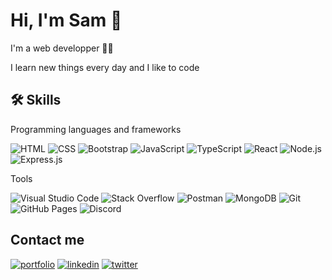# Hi, I'm Sam 👋

I'm a web developper 👨‍💻

I learn new things every day and I like to code

## 🛠 Skills

 Programming languages and frameworks

<p>
    <img alt="HTML" src="https://img.shields.io/badge/HTML-E34F26.svg?logo=html5&logoColor=white">
    <img alt="CSS" src="https://img.shields.io/badge/CSS-1572B6.svg?logo=css3&logoColor=white">
    <img alt="Bootstrap" src="https://img.shields.io/badge/Bootstrap-7952B3.svg?logo=bootstrap&logoColor=white">
    <img alt="JavaScript" src="https://img.shields.io/badge/JavaScript-F7DF1E.svg?logo=javascript&logoColor=black">
    <img alt="TypeScript" src="https://img.shields.io/badge/TypeScript-007ACC.svg?logo=typescript&logoColor=white">
    <img alt="React" src="https://img.shields.io/badge/React-20232a.svg?logo=react&logoColor=%2361DAFB">
    <img alt="Node.js" src="https://img.shields.io/badge/Node.js-43853D.svg?logo=node.js&logoColor=white">
    <img alt="Express.js" src="https://img.shields.io/badge/Express.js-404d59.svg?logo=express&logoColor=white">


  </p>
  
Tools

  <p>
    <img alt="Visual Studio Code" src="https://img.shields.io/badge/Visual%20Studio%20Code-0078d7.svg?logo=visual-studio-code&logoColor=white">
    <img alt="Stack Overflow" src="https://img.shields.io/badge/-Stack%20Overflow-FE7A16?logo=stack-overflow&logoColor=white">
    <img alt="Postman" src="https://img.shields.io/badge/Postman-FF6C37?logo=postman&logoColor=white">
    <img alt="MongoDB" src ="https://img.shields.io/badge/MongoDB-4ea94b.svg?logo=mongodb&logoColor=white">
    <img alt="Git" src="https://img.shields.io/badge/Git-F05033.svg?logo=git&logoColor=white">
    <img alt="GitHub Pages" src="https://img.shields.io/badge/GitHub%20Pages-327FC7.svg?logo=github&logoColor=white">
    <img alt="Discord" src="https://img.shields.io/badge/-Discord-5865F2.svg?logo=discord&logoColor=white">
  </p>
  

## Contact me

[![portfolio](https://img.shields.io/badge/my_portfolio-000?style=for-the-badge&logo=ko-fi&logoColor=white)](https://samuelgustin.fr/)
[![linkedin](https://img.shields.io/badge/linkedin-0A66C2?style=for-the-badge&logo=linkedin&logoColor=white)](https://www.linkedin.com/in/sgwebdev)
[![twitter](https://img.shields.io/badge/twitter-1DA1F2?style=for-the-badge&logo=twitter&logoColor=white)](https://twitter.com/SG_devWeb)

